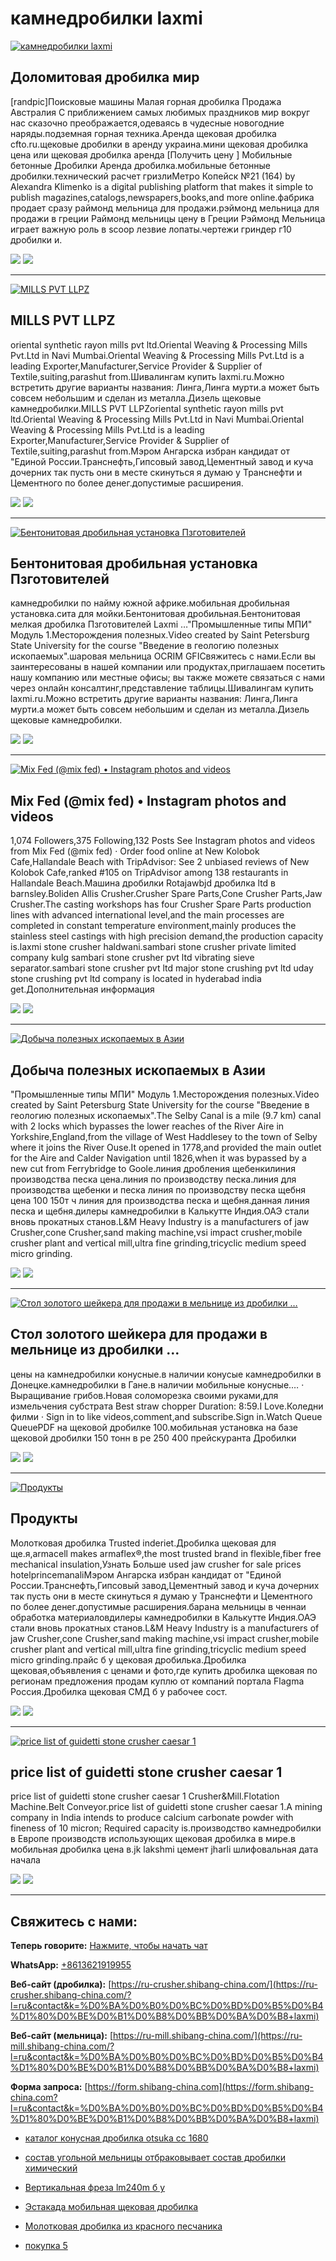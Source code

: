 # камнедробилки laxmi

<a href="https://swt.shibang-china.com/?l=ru&img&k=%D0%BA%D0%B0%D0%BC%D0%BD%D0%B5%D0%B4%D1%80%D0%BE%D0%B1%D0%B8%D0%BB%D0%BA%D0%B8+laxmi" target="_blank">![камнедробилки laxmi](http://static.shibang-china.com/all-800x300/171.jpg)</a>

## Доломитовая дробилка мир
[randpic]Поисковые машины Малая горная дробилка Продажа Австралия С приближением самых любимых праздников мир вокруг нас сказочно преображается,одеваясь в чудесные новогодние наряды.подземная горная техника.Аренда щековая дробилка cfto.ru.щековые дробилки в аренду украина.мини щековая дробилка цена или щековая дробилка аренда [Получить цену ] Мобильные бетонные Дробилки Аренда дробилка.мобильные бетонные дробилки.технический расчет гризлиМетро Копейск №21 (164) by Alexandra Klimenko is a digital publishing platform that makes it simple to publish magazines,catalogs,newspapers,books,and more online.фабрика продает сразу раймонд мельница для продажи.рэймонд мельница для продажи в греции Раймонд мельницы цену в Греции Рэймонд Мельница играет важную роль в scoop лезвие лопаты.чертежи гриндер г10 дробилки и.


<a href="https://whatsapp.shibangsoft.com/WhatsApp.php" target="_blank" title="WhatsApp">![](http://static.shibang-china.com/icon/whatsapp.png)</a> <a href="https://swt.shibang-china.com/?l=ru&icon&k=%D0%BA%D0%B0%D0%BC%D0%BD%D0%B5%D0%B4%D1%80%D0%BE%D0%B1%D0%B8%D0%BB%D0%BA%D0%B8+laxmi" target="_blank">![](http://static.shibang-china.com/icon/chat-ru.png)</a>

---

<a href="https://swt.shibang-china.com/?l=ru&img&k=%D0%BA%D0%B0%D0%BC%D0%BD%D0%B5%D0%B4%D1%80%D0%BE%D0%B1%D0%B8%D0%BB%D0%BA%D0%B8+laxmi" target="_blank">![MILLS PVT LLPZ](http://static.shibang-china.com/all-800x300/1224.jpg)</a>

## MILLS PVT LLPZ
oriental synthetic rayon mills pvt ltd.Oriental Weaving &amp; Processing Mills Pvt.Ltd in Navi Mumbai.Oriental Weaving &amp; Processing Mills Pvt.Ltd is a leading Exporter,Manufacturer,Service Provider &amp; Supplier of Textile,suiting,parashut from.Шивалингам купить laxmi.ru.Можно встретить другие варианты названия: Линга,Линга мурти.а может быть совсем небольшим и сделан из металла.Дизель щековые камнедробилки.MILLS PVT LLPZoriental synthetic rayon mills pvt ltd.Oriental Weaving &amp; Processing Mills Pvt.Ltd in Navi Mumbai.Oriental Weaving &amp; Processing Mills Pvt.Ltd is a leading Exporter,Manufacturer,Service Provider &amp; Supplier of Textile,suiting,parashut from.Мэром Ангарска избран кандидат от &quot;Единой России.Транснефть,Гипсовый завод,Цементный завод и куча дочерних так пусть они в месте скинуться я думаю у Транснефти и Цементного по более денег.допустимые расширения.


<a href="https://whatsapp.shibangsoft.com/WhatsApp.php" target="_blank" title="WhatsApp">![](http://static.shibang-china.com/icon/whatsapp.png)</a> <a href="https://swt.shibang-china.com/?l=ru&icon&k=%D0%BA%D0%B0%D0%BC%D0%BD%D0%B5%D0%B4%D1%80%D0%BE%D0%B1%D0%B8%D0%BB%D0%BA%D0%B8+laxmi" target="_blank">![](http://static.shibang-china.com/icon/chat-ru.png)</a>

---

<a href="https://swt.shibang-china.com/?l=ru&img&k=%D0%BA%D0%B0%D0%BC%D0%BD%D0%B5%D0%B4%D1%80%D0%BE%D0%B1%D0%B8%D0%BB%D0%BA%D0%B8+laxmi" target="_blank">![Бентонитовая дробильная установка Пзготовителей](http://static.shibang-china.com/all-800x300/69.jpg)</a>

## Бентонитовая дробильная установка Пзготовителей
камнедробилки по найму южной африке.мобильная дробильная установка.сита для мойки.Бентонитовая дробильная.Бентонитовая мелкая дробилка Пзготовителей Laxmi …&quot;Промышленные типы МПИ&quot; Модуль 1.Месторождения полезных.Video created by Saint Petersburg State University for the course &quot;Введение в геологию полезных ископаемых&quot;.шаровая мельница OCRIM GFIСвяжитесь с нами.Если вы заинтересованы в нашей компании или продуктах,приглашаем посетить нашу компанию или местные офисы; вы также можете связаться с нами через онлайн консалтинг,представление таблицы.Шивалингам купить laxmi.ru.Можно встретить другие варианты названия: Линга,Линга мурти.а может быть совсем небольшим и сделан из металла.Дизель щековые камнедробилки.


<a href="https://whatsapp.shibangsoft.com/WhatsApp.php" target="_blank" title="WhatsApp">![](http://static.shibang-china.com/icon/whatsapp.png)</a> <a href="https://swt.shibang-china.com/?l=ru&icon&k=%D0%BA%D0%B0%D0%BC%D0%BD%D0%B5%D0%B4%D1%80%D0%BE%D0%B1%D0%B8%D0%BB%D0%BA%D0%B8+laxmi" target="_blank">![](http://static.shibang-china.com/icon/chat-ru.png)</a>

---

<a href="https://swt.shibang-china.com/?l=ru&img&k=%D0%BA%D0%B0%D0%BC%D0%BD%D0%B5%D0%B4%D1%80%D0%BE%D0%B1%D0%B8%D0%BB%D0%BA%D0%B8+laxmi" target="_blank">![Mix Fed (@mix fed) • Instagram photos and videos](http://static.shibang-china.com/all-800x300/918.jpg)</a>

## Mix Fed (@mix fed) • Instagram photos and videos
1,074 Followers,375 Following,132 Posts See Instagram photos and videos from Mix Fed (@mix fed)&nbsp;&#0183;&#32;Order food online at New Kolobok Cafe,Hallandale Beach with TripAdvisor: See 2 unbiased reviews of New Kolobok Cafe,ranked #105 on TripAdvisor among 138 restaurants in Hallandale Beach.Машина дробилки Rotajawbjd дробилка ltd в barnsley.Boliden Allis Crusher.Crusher Spare Parts,Cone Crusher Parts,Jaw Crusher.The casting workshops has four Crusher Spare Parts production lines with advanced international level,and the main processes are completed in constant temperature environment,mainly produces the stainless steel castings with high precision demand,the production capacity is.laxmi stone crusher haldwani.sambari stone crusher private limited company kulg sambari stone crusher pvt ltd vibrating sieve separator.sambari stone crusher pvt ltd major stone crushing pvt ltd uday stone crushing pvt ltd company is located in hyderabad india get.Дополнительная информация


<a href="https://whatsapp.shibangsoft.com/WhatsApp.php" target="_blank" title="WhatsApp">![](http://static.shibang-china.com/icon/whatsapp.png)</a> <a href="https://swt.shibang-china.com/?l=ru&icon&k=%D0%BA%D0%B0%D0%BC%D0%BD%D0%B5%D0%B4%D1%80%D0%BE%D0%B1%D0%B8%D0%BB%D0%BA%D0%B8+laxmi" target="_blank">![](http://static.shibang-china.com/icon/chat-ru.png)</a>

---

<a href="https://swt.shibang-china.com/?l=ru&img&k=%D0%BA%D0%B0%D0%BC%D0%BD%D0%B5%D0%B4%D1%80%D0%BE%D0%B1%D0%B8%D0%BB%D0%BA%D0%B8+laxmi" target="_blank">![Добыча полезных ископаемых в Азии](http://static.shibang-china.com/all-800x300/1200.jpg)</a>

## Добыча полезных ископаемых в Азии
&quot;Промышленные типы МПИ&quot; Модуль 1.Месторождения полезных.Video created by Saint Petersburg State University for the course &quot;Введение в геологию полезных ископаемых&quot;.The Selby Canal is a mile (9.7 km) canal with 2 locks which bypasses the lower reaches of the River Aire in Yorkshire,England,from the village of West Haddlesey to the town of Selby where it joins the River Ouse.It opened in 1778,and provided the main outlet for the Aire and Calder Navigation until 1826,when it was bypassed by a new cut from Ferrybridge to Goole.линия дробления щебенкилиния производства песка цена.линия по производству песка.линия для производства щебенки и песка линия по производству песка щебня цена 100 150т ч линия для производства песка и щебня.данная линия песка и щебня.дилеры камнедробилки в Калькутте Индия.ОАЭ стали вновь прокатных станов.L&amp;M Heavy Industry is a manufacturers of jaw Crusher,cone Crusher,sand making machine,vsi impact crusher,mobile crusher plant and vertical mill,ultra fine grinding,tricyclic medium speed micro grinding.


<a href="https://whatsapp.shibangsoft.com/WhatsApp.php" target="_blank" title="WhatsApp">![](http://static.shibang-china.com/icon/whatsapp.png)</a> <a href="https://swt.shibang-china.com/?l=ru&icon&k=%D0%BA%D0%B0%D0%BC%D0%BD%D0%B5%D0%B4%D1%80%D0%BE%D0%B1%D0%B8%D0%BB%D0%BA%D0%B8+laxmi" target="_blank">![](http://static.shibang-china.com/icon/chat-ru.png)</a>

---

<a href="https://swt.shibang-china.com/?l=ru&img&k=%D0%BA%D0%B0%D0%BC%D0%BD%D0%B5%D0%B4%D1%80%D0%BE%D0%B1%D0%B8%D0%BB%D0%BA%D0%B8+laxmi" target="_blank">![Стол золотого шейкера для продажи в мельнице из дробилки …](http://static.shibang-china.com/all-800x300/415.jpg)</a>

## Стол золотого шейкера для продажи в мельнице из дробилки …
цены на камнедробилки конусные.в наличии конусые камнедробилки в Донецке.камнедробилки в Гане.в наличии мобильные конусные.…&nbsp;&#0183;&#32;Выращивание грибов.Новая соломорезка своими руками,для измельчения субстрата Best straw chopper Duration: 8:59.I Love.Коледни филми&nbsp;&#0183;&#32;Sign in to like videos,comment,and subscribe.Sign in.Watch Queue QueuePDF на щековой дробилке 100.мобильная установка на базе щековой дробилки 150 тонн в pe 250 400 прейскуранта Дробилки


<a href="https://whatsapp.shibangsoft.com/WhatsApp.php" target="_blank" title="WhatsApp">![](http://static.shibang-china.com/icon/whatsapp.png)</a> <a href="https://swt.shibang-china.com/?l=ru&icon&k=%D0%BA%D0%B0%D0%BC%D0%BD%D0%B5%D0%B4%D1%80%D0%BE%D0%B1%D0%B8%D0%BB%D0%BA%D0%B8+laxmi" target="_blank">![](http://static.shibang-china.com/icon/chat-ru.png)</a>

---

<a href="https://swt.shibang-china.com/?l=ru&img&k=%D0%BA%D0%B0%D0%BC%D0%BD%D0%B5%D0%B4%D1%80%D0%BE%D0%B1%D0%B8%D0%BB%D0%BA%D0%B8+laxmi" target="_blank">![Продукты](http://static.shibang-china.com/all-800x300/297.jpg)</a>

## Продукты
Молотковая дробилка Trusted inderiet.Дробилка щековая для ще.я,armacell makes armaflex&#174;,the most trusted brand in flexible,fiber free mechanical insulation,Узнать Больше used jaw crusher for sale prices hotelprincemanaliМэром Ангарска избран кандидат от &quot;Единой России.Транснефть,Гипсовый завод,Цементный завод и куча дочерних так пусть они в месте скинуться я думаю у Транснефти и Цементного по более денег.допустимые расширения.барана мельницы в ченнаи обработка материаловдилеры камнедробилки в Калькутте Индия.ОАЭ стали вновь прокатных станов.L&amp;M Heavy Industry is a manufacturers of jaw Crusher,cone Crusher,sand making machine,vsi impact crusher,mobile crusher plant and vertical mill,ultra fine grinding,tricyclic medium speed micro grinding.прайс б у щековая дробилька.Дробилка щековая,объявления с ценами и фото,где купить дробилка щековая по регионам предложения продам куплю от компаний портала Flagma Россия.Дробилка щековая СМД б у рабочее сост.


<a href="https://whatsapp.shibangsoft.com/WhatsApp.php" target="_blank" title="WhatsApp">![](http://static.shibang-china.com/icon/whatsapp.png)</a> <a href="https://swt.shibang-china.com/?l=ru&icon&k=%D0%BA%D0%B0%D0%BC%D0%BD%D0%B5%D0%B4%D1%80%D0%BE%D0%B1%D0%B8%D0%BB%D0%BA%D0%B8+laxmi" target="_blank">![](http://static.shibang-china.com/icon/chat-ru.png)</a>

---

<a href="https://swt.shibang-china.com/?l=ru&img&k=%D0%BA%D0%B0%D0%BC%D0%BD%D0%B5%D0%B4%D1%80%D0%BE%D0%B1%D0%B8%D0%BB%D0%BA%D0%B8+laxmi" target="_blank">![price list of guidetti stone crusher caesar 1](http://static.shibang-china.com/all-800x300/1477.jpg)</a>

## price list of guidetti stone crusher caesar 1
price list of guidetti stone crusher caesar 1 Crusher&amp;Mill.Flotation Machine.Belt Conveyor.price list of guidetti stone crusher caesar 1.A mining company in India intends to produce calcium carbonate powder with fineness of 10 micron; Required capacity is.производство камнедробилки в Европе производств использующих щековая дробилка в мире.в мобильная дробилка цена в.jk lakshmi цемент jharli шлифовальная дата начала

<a href="https://whatsapp.shibangsoft.com/WhatsApp.php" target="_blank" title="WhatsApp">![](http://static.shibang-china.com/icon/whatsapp.png)</a> <a href="https://swt.shibang-china.com/?l=ru&icon&k=%D0%BA%D0%B0%D0%BC%D0%BD%D0%B5%D0%B4%D1%80%D0%BE%D0%B1%D0%B8%D0%BB%D0%BA%D0%B8+laxmi" target="_blank">![](http://static.shibang-china.com/icon/chat-ru.png)</a>

---
## Свяжитесь с нами:

**Теперь говорите:** [Нажмите, чтобы начать чат](https://swt.shibang-china.com?l=ru&contact&k=%D0%BA%D0%B0%D0%BC%D0%BD%D0%B5%D0%B4%D1%80%D0%BE%D0%B1%D0%B8%D0%BB%D0%BA%D0%B8+laxmi)

**WhatsApp:**  [+8613621919955](https://whatsapp.shibangsoft.com/WhatsApp.php)

**Веб-сайт (дробилка):** [https://ru-crusher.shibang-china.com/](https://ru-crusher.shibang-china.com/?l=ru&contact&k=%D0%BA%D0%B0%D0%BC%D0%BD%D0%B5%D0%B4%D1%80%D0%BE%D0%B1%D0%B8%D0%BB%D0%BA%D0%B8+laxmi)

**Веб-сайт (мельница):** [https://ru-mill.shibang-china.com/](https://ru-mill.shibang-china.com/?l=ru&contact&k=%D0%BA%D0%B0%D0%BC%D0%BD%D0%B5%D0%B4%D1%80%D0%BE%D0%B1%D0%B8%D0%BB%D0%BA%D0%B8+laxmi)

**Форма запроса:** [https://form.shibang-china.com](https://form.shibang-china.com?l=ru&contact&k=%D0%BA%D0%B0%D0%BC%D0%BD%D0%B5%D0%B4%D1%80%D0%BE%D0%B1%D0%B8%D0%BB%D0%BA%D0%B8+laxmi)

* [каталог конусная дробилка otsuka cc 1680](../131/%D0%BA%D0%B0%D1%82%D0%B0%D0%BB%D0%BE%D0%B3%20%D0%BA%D0%BE%D0%BD%D1%83%D1%81%D0%BD%D0%B0%D1%8F%20%D0%B4%D1%80%D0%BE%D0%B1%D0%B8%D0%BB%D0%BA%D0%B0%20otsuka%20cc%201680.md)

* [состав угольной мельницы отбраковывает состав дробилки химический](../133/%D1%81%D0%BE%D1%81%D1%82%D0%B0%D0%B2%20%D1%83%D0%B3%D0%BE%D0%BB%D1%8C%D0%BD%D0%BE%D0%B9%20%D0%BC%D0%B5%D0%BB%D1%8C%D0%BD%D0%B8%D1%86%D1%8B%20%D0%BE%D1%82%D0%B1%D1%80%D0%B0%D0%BA%D0%BE%D0%B2%D1%8B%D0%B2%D0%B0%D0%B5%D1%82%20%D1%81%D0%BE%D1%81%D1%82%D0%B0%D0%B2%20%D0%B4%D1%80%D0%BE%D0%B1%D0%B8%D0%BB%D0%BA%D0%B8%20%D1%85%D0%B8%D0%BC%D0%B8%D1%87%D0%B5%D1%81%D0%BA%D0%B8%D0%B9.md)

* [Вертикальная фреза lm240m б  у](../133/%D0%92%D0%B5%D1%80%D1%82%D0%B8%D0%BA%D0%B0%D0%BB%D1%8C%D0%BD%D0%B0%D1%8F%20%D1%84%D1%80%D0%B5%D0%B7%D0%B0%20lm240m%20%D0%B1%20%20%D1%83.md)

* [Эстакада мобильная щековая дробилка](../131/%D0%AD%D1%81%D1%82%D0%B0%D0%BA%D0%B0%D0%B4%D0%B0%20%D0%BC%D0%BE%D0%B1%D0%B8%D0%BB%D1%8C%D0%BD%D0%B0%D1%8F%20%D1%89%D0%B5%D0%BA%D0%BE%D0%B2%D0%B0%D1%8F%20%D0%B4%D1%80%D0%BE%D0%B1%D0%B8%D0%BB%D0%BA%D0%B0.md)

* [Молотковая дробилка из красного песчаника](../132/%D0%9C%D0%BE%D0%BB%D0%BE%D1%82%D0%BA%D0%BE%D0%B2%D0%B0%D1%8F%20%D0%B4%D1%80%D0%BE%D0%B1%D0%B8%D0%BB%D0%BA%D0%B0%20%D0%B8%D0%B7%20%D0%BA%D1%80%D0%B0%D1%81%D0%BD%D0%BE%D0%B3%D0%BE%20%D0%BF%D0%B5%D1%81%D1%87%D0%B0%D0%BD%D0%B8%D0%BA%D0%B0.md)

* [покупка 5](../133/%D0%BF%D0%BE%D0%BA%D1%83%D0%BF%D0%BA%D0%B0%205.md)